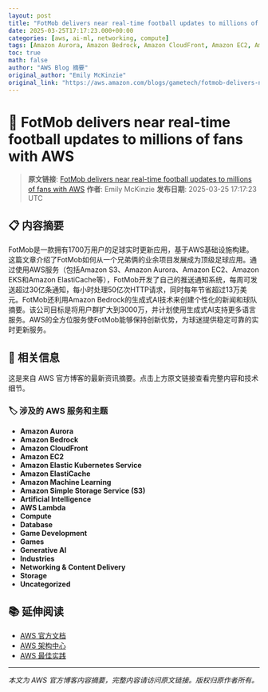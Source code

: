 ```yaml
---
layout: post
title: "FotMob delivers near real-time football updates to millions of fans with AWS"
date: 2025-03-25T17:17:23.000+00:00
categories: [aws, ai-ml, networking, compute]
tags: [Amazon Aurora, Amazon Bedrock, Amazon CloudFront, Amazon EC2, Amazon Elastic Kubernetes Service, Amazon ElastiCache, Amazon Machine Learning, Amazon Simple Storage Service (S3), Artificial Intelligence, AWS Lambda, Compute, Database, Game Development, Games, Generative AI, Industries, Networking Content Delivery, Storage, Uncategorized]
toc: true
math: false
author: "AWS Blog 摘要"
original_author: "Emily McKinzie"
original_link: "https://aws.amazon.com/blogs/gametech/fotmob-delivers-near-real-time-football-updates-to-millions-of-fans-with-aws/"
---
```


# 🤖 FotMob delivers near real-time football updates to millions of fans with AWS

> **原文链接**: [FotMob delivers near real-time football updates to millions of fans with AWS](https://aws.amazon.com/blogs/gametech/fotmob-delivers-near-real-time-football-updates-to-millions-of-fans-with-aws/)
> **作者**: Emily McKinzie
> **发布日期**: 2025-03-25 17:17:23 UTC

## 📋 内容摘要

FotMob是一款拥有1700万用户的足球实时更新应用，基于AWS基础设施构建。这篇文章介绍了FotMob如何从一个兄弟俩的业余项目发展成为顶级足球应用。通过使用AWS服务（包括Amazon S3、Amazon Aurora、Amazon EC2、Amazon EKS和Amazon ElastiCache等），FotMob开发了自己的推送通知系统，每周可发送超过30亿条通知，每小时处理50亿次HTTP请求，同时每年节省超过13万美元。FotMob还利用Amazon Bedrock的生成式AI技术来创建个性化的新闻和球队摘要。该公司目标是将用户群扩大到3000万，并计划使用生成式AI支持更多语言服务。AWS的全方位服务使FotMob能够保持创新优势，为球迷提供稳定可靠的实时更新服务。

## 🔗 相关信息

这是来自 AWS 官方博客的最新资讯摘要。点击上方原文链接查看完整内容和技术细节。

### 🏷️ 涉及的 AWS 服务和主题

- **Amazon Aurora**
- **Amazon Bedrock**
- **Amazon CloudFront**
- **Amazon EC2**
- **Amazon Elastic Kubernetes Service**
- **Amazon ElastiCache**
- **Amazon Machine Learning**
- **Amazon Simple Storage Service (S3)**
- **Artificial Intelligence**
- **AWS Lambda**
- **Compute**
- **Database**
- **Game Development**
- **Games**
- **Generative AI**
- **Industries**
- **Networking & Content Delivery**
- **Storage**
- **Uncategorized**

## 📚 延伸阅读

- [AWS 官方文档](https://docs.aws.amazon.com/)
- [AWS 架构中心](https://aws.amazon.com/architecture/)
- [AWS 最佳实践](https://aws.amazon.com/architecture/well-architected/)

---

*本文为 AWS 官方博客内容摘要，完整内容请访问原文链接。版权归原作者所有。*